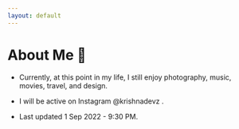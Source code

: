 ```yaml
---
layout: default
---
```


# About Me 📝

* Currently, at this point in my life, I still enjoy photography, music, movies, travel, and design.

* I will be active on Instagram @krishnadevz .

* Last updated 1 Sep 2022 - 9:30 PM. 



